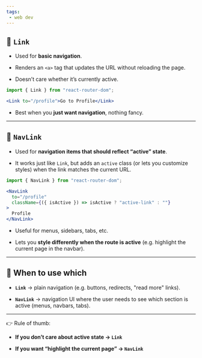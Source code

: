 ```yaml
---
tags: 
 - web dev
---
```


## 🔹 `Link`

- Used for **basic navigation**.
    
- Renders an `<a>` tag that updates the URL without reloading the page.
    
- Doesn’t care whether it’s currently active.
    

```jsx
import { Link } from "react-router-dom";

<Link to="/profile">Go to Profile</Link>
```

- Best when you **just want navigation**, nothing fancy.
    

---

## 🔹 `NavLink`

- Used for **navigation items that should reflect “active” state**.
    
- It works just like `Link`, but adds an `active` class (or lets you customize styles) when the link matches the current URL.
    

```jsx
import { NavLink } from "react-router-dom";

<NavLink 
  to="/profile" 
  className={({ isActive }) => isActive ? "active-link" : ""}
>
  Profile
</NavLink>
```

- Useful for menus, sidebars, tabs, etc.
    
- Lets you **style differently when the route is active** (e.g. highlight the current page in the navbar).
    

---

## 🔹 When to use which

- **`Link`** → plain navigation (e.g. buttons, redirects, "read more" links).
    
- **`NavLink`** → navigation UI where the user needs to see which section is active (menus, navbars, tabs).
    

---

👉 Rule of thumb:

- **If you don’t care about active state → `Link`**
    
- **If you want “highlight the current page” → `NavLink`**
    